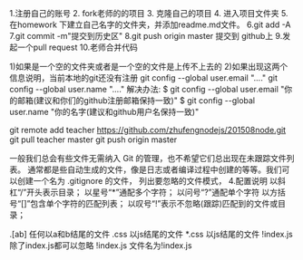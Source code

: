 1.注册自己的账号
2. fork老师的的项目
3. 克隆自己的项目
4. 进入项目文件夹
5.在homework 下建立自己名字的文件夹，并添加readme.md文件。
6.git add -A
7.git commit -m"提交到历史区"
8.git push origin master 提交到 github上
9.发起一个pull request
10.老师合并代码


1)如果是一个空的文件夹或者是一个空的文件是上传不上去的
2)如果出现这两个信息说明，当前本地的git还没有注册
git config --global user.email "...."
git config --global user.name "...."
解决办法:
$ git config --global user.email "你的邮箱(建议和你们的github注册邮箱保持一致)"
$ git config --global user.name "你的名字(建议和github用户名保持一致)"


git remote add teacher https://github.com/zhufengnodejs/201508node.git
git pull teacher master
git push origin master


一般我们总会有些文件无需纳入 Git 的管理，也不希望它们总出现在未跟踪文件列表。
通常都是些自动生成的文件，像是日志或者编译过程中创建的等等。我们可以创建一个名为 .gitignore 的文件，
列出要忽略的文件模式，
4.配置说明
以斜杠“/”开头表示目录；
以星号“*”通配多个字符；
以问号“?”通配单个字符
以方括号“[]”包含单个字符的匹配列表；
以叹号“!”表示不忽略(跟踪)匹配到的文件或目录；

.[ab] 任何以a和b结尾的文件
.css 以js结尾的文件
*.css 以js结尾的文件
!index.js 除了index.js都可以忽略
\!index.js 文件名为!index.js


